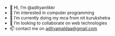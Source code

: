 - 👋 Hi, I’m @adityanitkkr
- 👀 I’m interested in computer programming
- 🌱 I’m currently doing my mca from nit kurukshetra
- 💞️ I’m looking to collaborate on web technologies
- 📫 contact me on adityamaldaa@gmail.com

<!---
adityanitkkr/adityanitkkr is a ✨ special ✨ repository because its `README.md` (this file) appears on your GitHub profile.
You can click the Preview link to take a look at your changes.
--->
